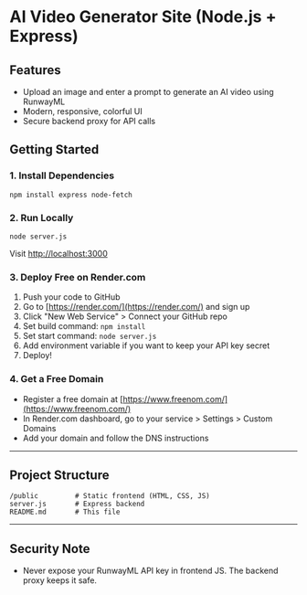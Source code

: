 # AI Video Generator Site (Node.js + Express)

## Features
- Upload an image and enter a prompt to generate an AI video using RunwayML
- Modern, responsive, colorful UI
- Secure backend proxy for API calls

## Getting Started

### 1. Install Dependencies
```
npm install express node-fetch
```

### 2. Run Locally
```
node server.js
```
Visit [http://localhost:3000](http://localhost:3000)

### 3. Deploy Free on Render.com
1. Push your code to GitHub
2. Go to [https://render.com/](https://render.com/) and sign up
3. Click "New Web Service" > Connect your GitHub repo
4. Set build command: `npm install`
5. Set start command: `node server.js`
6. Add environment variable if you want to keep your API key secret
7. Deploy!

### 4. Get a Free Domain
- Register a free domain at [https://www.freenom.com/](https://www.freenom.com/)
- In Render.com dashboard, go to your service > Settings > Custom Domains
- Add your domain and follow the DNS instructions

---

## Project Structure
```
/public         # Static frontend (HTML, CSS, JS)
server.js       # Express backend
README.md       # This file
```

---

## Security Note
- Never expose your RunwayML API key in frontend JS. The backend proxy keeps it safe. 